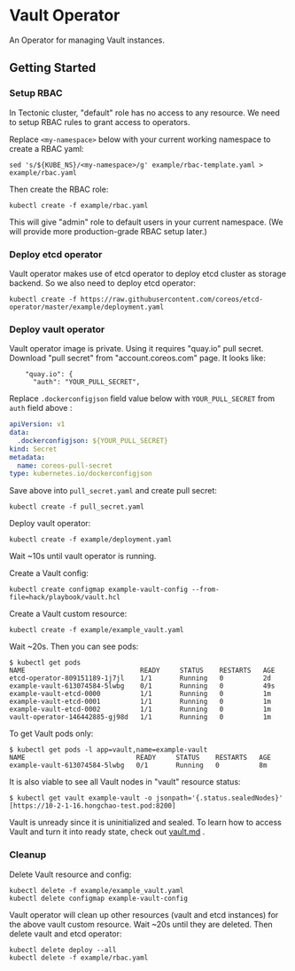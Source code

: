 # Vault Operator

An Operator for managing Vault instances.

## Getting Started

### Setup RBAC

In Tectonic cluster, "default" role has no access to any resource.
We need to setup RBAC rules to grant access to operators.

Replace `<my-namespace>` below with your current working namespace to
create a RBAC yaml:

```
sed 's/${KUBE_NS}/<my-namespace>/g' example/rbac-template.yaml > example/rbac.yaml
```

Then create the RBAC role:

```
kubectl create -f example/rbac.yaml
```

This will give "admin" role to default users in your current namespace.
(We will provide more production-grade RBAC setup later.)

### Deploy etcd operator

Vault operator makes use of etcd operator to deploy etcd cluster as storage backend.
So we also need to deploy etcd operator:

```
kubectl create -f https://raw.githubusercontent.com/coreos/etcd-operator/master/example/deployment.yaml
```

### Deploy vault operator

Vault operator image is private. Using it requires "quay.io" pull secret.
Download "pull secret" from "account.coreos.com" page.
It looks like:
```
    "quay.io": {
      "auth": "YOUR_PULL_SECRET",
```

Replace `.dockerconfigjson` field value below with `YOUR_PULL_SECRET` from `auth` field above :

```yaml
apiVersion: v1
data:
  .dockerconfigjson: ${YOUR_PULL_SECRET}
kind: Secret
metadata:
  name: coreos-pull-secret
type: kubernetes.io/dockerconfigjson
```

Save above into `pull_secret.yaml` and create pull secret:

```
kubectl create -f pull_secret.yaml
```

Deploy vault operator:

```
kubectl create -f example/deployment.yaml
```

Wait ~10s until vault operator is running.

Create a Vault config:

```
kubectl create configmap example-vault-config --from-file=hack/playbook/vault.hcl
```

Create a Vault custom resource:

```
kubectl create -f example/example_vault.yaml
```

Wait ~20s. Then you can see pods:

```
$ kubectl get pods
NAME                             READY     STATUS    RESTARTS   AGE
etcd-operator-809151189-1j7jl    1/1       Running   0          2d
example-vault-613074584-5lwbg    0/1       Running   0          49s
example-vault-etcd-0000          1/1       Running   0          1m
example-vault-etcd-0001          1/1       Running   0          1m
example-vault-etcd-0002          1/1       Running   0          1m
vault-operator-146442885-gj98d   1/1       Running   0          1m
```

To get Vault pods only:

```
$ kubectl get pods -l app=vault,name=example-vault
NAME                            READY     STATUS    RESTARTS   AGE
example-vault-613074584-5lwbg   0/1       Running   0          8m
```

It is also viable to see all Vault nodes in "vault" resource status:

```
$ kubectl get vault example-vault -o jsonpath='{.status.sealedNodes}'
[https://10-2-1-16.hongchao-test.pod:8200]
```

Vault is unready since it is uninitialized and sealed.
To learn how to access Vault and turn it into ready state, check out [vault.md](./doc/user/vault.md) .


### Cleanup

Delete Vault resource and config:

```
kubectl delete -f example/example_vault.yaml
kubectl delete configmap example-vault-config
```

Vault operator will clean up other resources (vault and etcd instances) for 
the above vault custom resource. Wait ~20s until they are deleted.
Then delete vault and etcd operator:

```
kubectl delete deploy --all
kubectl delete -f example/rbac.yaml
```
